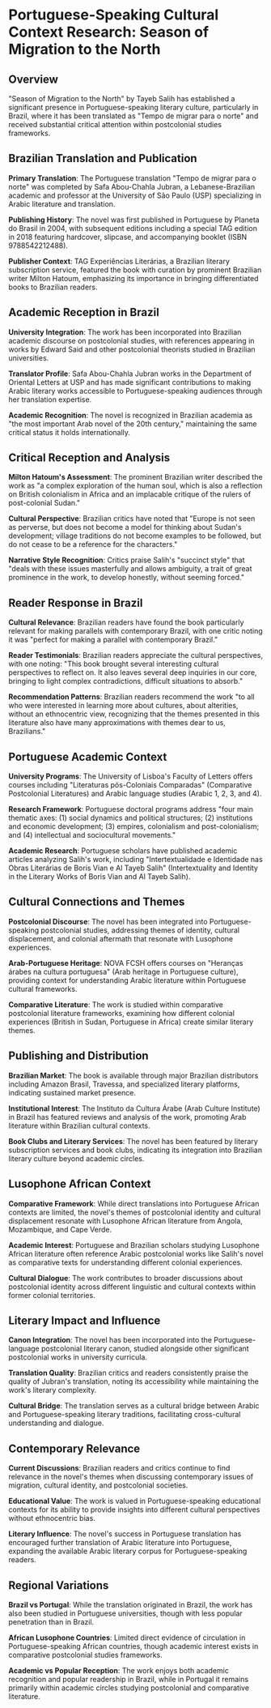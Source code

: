 # Portuguese-Speaking Cultural Context Research: Season of Migration to the North

## Overview

"Season of Migration to the North" by Tayeb Salih has established a significant presence in Portuguese-speaking literary culture, particularly in Brazil, where it has been translated as "Tempo de migrar para o norte" and received substantial critical attention within postcolonial studies frameworks.

## Brazilian Translation and Publication

**Primary Translation**: The Portuguese translation "Tempo de migrar para o norte" was completed by Safa Abou-Chahla Jubran, a Lebanese-Brazilian academic and professor at the University of São Paulo (USP) specializing in Arabic literature and translation.

**Publishing History**: The novel was first published in Portuguese by Planeta do Brasil in 2004, with subsequent editions including a special TAG edition in 2018 featuring hardcover, slipcase, and accompanying booklet (ISBN 9788542212488).

**Publisher Context**: TAG Experiências Literárias, a Brazilian literary subscription service, featured the book with curation by prominent Brazilian writer Milton Hatoum, emphasizing its importance in bringing differentiated books to Brazilian readers.

## Academic Reception in Brazil

**University Integration**: The work has been incorporated into Brazilian academic discourse on postcolonial studies, with references appearing in works by Edward Said and other postcolonial theorists studied in Brazilian universities.

**Translator Profile**: Safa Abou-Chahla Jubran works in the Department of Oriental Letters at USP and has made significant contributions to making Arabic literary works accessible to Portuguese-speaking audiences through her translation expertise.

**Academic Recognition**: The novel is recognized in Brazilian academia as "the most important Arab novel of the 20th century," maintaining the same critical status it holds internationally.

## Critical Reception and Analysis

**Milton Hatoum's Assessment**: The prominent Brazilian writer described the work as "a complex exploration of the human soul, which is also a reflection on British colonialism in Africa and an implacable critique of the rulers of post-colonial Sudan."

**Cultural Perspective**: Brazilian critics have noted that "Europe is not seen as perverse, but does not become a model for thinking about Sudan's development; village traditions do not become examples to be followed, but do not cease to be a reference for the characters."

**Narrative Style Recognition**: Critics praise Salih's "succinct style" that "deals with these issues masterfully and allows ambiguity, a trait of great prominence in the work, to develop honestly, without seeming forced."

## Reader Response in Brazil

**Cultural Relevance**: Brazilian readers have found the book particularly relevant for making parallels with contemporary Brazil, with one critic noting it was "perfect for making a parallel with contemporary Brazil."

**Reader Testimonials**: Brazilian readers appreciate the cultural perspectives, with one noting: "This book brought several interesting cultural perspectives to reflect on. It also leaves several deep inquiries in our core, bringing to light complex contradictions, difficult situations to absorb."

**Recommendation Patterns**: Brazilian readers recommend the work "to all who were interested in learning more about cultures, about alterities, without an ethnocentric view, recognizing that the themes presented in this literature also have many approximations with themes dear to us, Brazilians."

## Portuguese Academic Context

**University Programs**: The University of Lisboa's Faculty of Letters offers courses including "Literaturas pós-Coloniais Comparadas" (Comparative Postcolonial Literatures) and Arabic language studies (Arabic 1, 2, 3, and 4).

**Research Framework**: Portuguese doctoral programs address "four main thematic axes: (1) social dynamics and political structures; (2) institutions and economic development; (3) empires, colonialism and post-colonialism; and (4) intellectual and sociocultural movements."

**Academic Research**: Portuguese scholars have published academic articles analyzing Salih's work, including "Intertextualidade e Identidade nas Obras Literárias de Boris Vian e Al Tayeb Salih" (Intertextuality and Identity in the Literary Works of Boris Vian and Al Tayeb Salih).

## Cultural Connections and Themes

**Postcolonial Discourse**: The novel has been integrated into Portuguese-speaking postcolonial studies, addressing themes of identity, cultural displacement, and colonial aftermath that resonate with Lusophone experiences.

**Arab-Portuguese Heritage**: NOVA FCSH offers courses on "Heranças árabes na cultura portuguesa" (Arab heritage in Portuguese culture), providing context for understanding Arabic literature within Portuguese cultural frameworks.

**Comparative Literature**: The work is studied within comparative postcolonial literature frameworks, examining how different colonial experiences (British in Sudan, Portuguese in Africa) create similar literary themes.

## Publishing and Distribution

**Brazilian Market**: The book is available through major Brazilian distributors including Amazon Brasil, Travessa, and specialized literary platforms, indicating sustained market presence.

**Institutional Interest**: The Instituto da Cultura Árabe (Arab Culture Institute) in Brazil has featured reviews and analysis of the work, promoting Arab literature within Brazilian cultural contexts.

**Book Clubs and Literary Services**: The novel has been featured by literary subscription services and book clubs, indicating its integration into Brazilian literary culture beyond academic circles.

## Lusophone African Context

**Comparative Framework**: While direct translations into Portuguese African contexts are limited, the novel's themes of postcolonial identity and cultural displacement resonate with Lusophone African literature from Angola, Mozambique, and Cape Verde.

**Academic Interest**: Portuguese and Brazilian scholars studying Lusophone African literature often reference Arabic postcolonial works like Salih's novel as comparative texts for understanding different colonial experiences.

**Cultural Dialogue**: The work contributes to broader discussions about postcolonial identity across different linguistic and cultural contexts within former colonial territories.

## Literary Impact and Influence

**Canon Integration**: The novel has been incorporated into the Portuguese-language postcolonial literary canon, studied alongside other significant postcolonial works in university curricula.

**Translation Quality**: Brazilian critics and readers consistently praise the quality of Jubran's translation, noting its accessibility while maintaining the work's literary complexity.

**Cultural Bridge**: The translation serves as a cultural bridge between Arabic and Portuguese-speaking literary traditions, facilitating cross-cultural understanding and dialogue.

## Contemporary Relevance

**Current Discussions**: Brazilian readers and critics continue to find relevance in the novel's themes when discussing contemporary issues of migration, cultural identity, and postcolonial societies.

**Educational Value**: The work is valued in Portuguese-speaking educational contexts for its ability to provide insights into different cultural perspectives without ethnocentric bias.

**Literary Influence**: The novel's success in Portuguese translation has encouraged further translation of Arabic literature into Portuguese, expanding the available Arabic literary corpus for Portuguese-speaking readers.

## Regional Variations

**Brazil vs Portugal**: While the translation originated in Brazil, the work has also been studied in Portuguese universities, though with less popular penetration than in Brazil.

**African Lusophone Countries**: Limited direct evidence of circulation in Portuguese-speaking African countries, though academic interest exists in comparative postcolonial studies frameworks.

**Academic vs Popular Reception**: The work enjoys both academic recognition and popular readership in Brazil, while in Portugal it remains primarily within academic circles studying postcolonial and comparative literature.